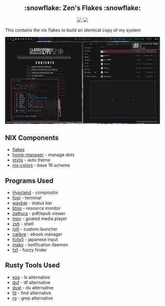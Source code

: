 
<h2 align="center">:snowflake: Zen's Flakes :snowflake:</h2>

<p align="center">
    <a href="https://nixos.org/">
        <img src="https://img.shields.io/badge/NixOS-24.05-informational.svg?style=for-the-badge&logo=nixos&color=161616&logoColor=42be65&labelColor=dde1e6"></a>
    <a href="https://github.com/71zenith/nix-dots">
        <img src="https://img.shields.io/static/v1?label=Nix Flakes&message=so%20good&style=for-the-badge&logo=nixos&color=161616&logoColor=42be65&labelColor=82cfff"></a>
  </a>
</p>

This contains the nix flakes to build an identical copy of my system


![](./resources/screenshot.png)

## NIX Components
- [flakes](https://nixos.wiki/wiki/Flakes)
- [home-manager](https://github.com/nix-community/home-manager) - manage dots
- [stylix](https://github.com/danth/stylix) - auto theme 
- [nix-colors](https://github.com/Misterio77/nix-colors) - base 16 scheme



## Programs Used
- [Hyprland](https://github.com/hyprwm/Hyprland) - compositor
- [foot](https://codeberg.org/dnkl/foot) - terminal
- [waybar](https://github.com/Alexays/Waybar) - status bar
- [btop](https://github.com/aristocratos/btop) - resource monitor
- [zathura](https://pwmt.org/projects/zathura/) - pdf/epub viewer
- [mpv](https://github.com/mpv-player/mpv) - goated media player
- [zsh](http://www.zsh.org/) - shell
- [rofi](https://github.com/davatorium/rofi) - custom launcher
- [calibre](https://github.com/kovidgoyal/calibre) - ebook manager
- [fcitx5](https://github.com/fcitx/fcitx5) - japanese input
- [mako](https://github.com/emersion/mako) - notification daemon
- [fzf](https://github.com/junegunn/fzf) - fuzzy finder



## Rusty Tools Used
- [eza](https://github.com/eza-community/eza) - ls alternative
- [duf](https://github.com/muesli/duf) - df alternative
- [dust](https://github.com/bootandy/dust) - du alternative
- [fd](https://github.com/sharkdp/fd) - find alternative
- [rg](https://github.com/BurstSushi/ripgrep) - grep alternative

